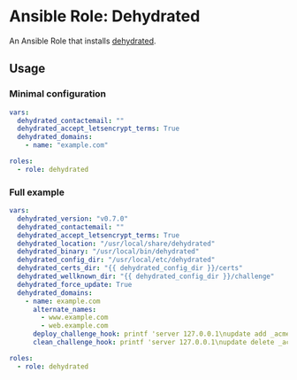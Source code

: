 # Ansible Role: Dehydrated

An Ansible Role that installs [dehydrated](https://github.com/dehydrated-io/dehydrated).

## Usage

### Minimal configuration

```yaml
vars:
  dehydrated_contactemail: ""
  dehydrated_accept_letsencrypt_terms: True
  dehydrated_domains:
    - name: "example.com"

roles:
  - role: dehydrated
```

### Full example

```yaml
vars:
  dehydrated_version: "v0.7.0"
  dehydrated_contactemail: ""
  dehydrated_accept_letsencrypt_terms: True
  dehydrated_location: "/usr/local/share/dehydrated"
  dehydrated_binary: "/usr/local/bin/dehydrated"
  dehydrated_config_dir: "/usr/local/etc/dehydrated"
  dehydrated_certs_dir: "{{ dehydrated_config_dir }}/certs"
  dehydrated_wellknown_dir: "{{ dehydrated_config_dir }}/challenge"
  dehydrated_force_update: True
  dehydrated_domains:
    - name: example.com
      alternate_names:
        - www.example.com
        - web.example.com
      deploy_challenge_hook: printf 'server 127.0.0.1\nupdate add _acme-challenge.%s 300 IN TXT "%s"\nsend\n' "${DOMAIN}" "${TOKEN_VALUE}" | nsupdate -k /var/run/named/session.key
      clean_challenge_hook: printf 'server 127.0.0.1\nupdate delete _acme-challenge.%s TXT "%s"\nsend\n' "${DOMAIN}" "${TOKEN_VALUE}" | nsupdate -k /var/run/named/session.key

roles:
  - role: dehydrated
```

